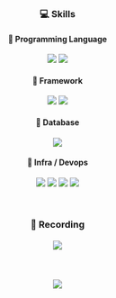 <h3 align="center"> 💻 Skills </h4> 

<h4 align="center"> 🚀 Programming Language </h4> 
<p align="center">
  <img src="https://img.shields.io/badge/java-%23ED8B00.svg?style=for-the-badge&logo=openjdk&logoColor=white" />
  <img src="https://img.shields.io/badge/Python-3776AB?style=for-the-badge&logo=python&logoColor=white" />
</p>

<h4 align="center"> 🚀 Framework </h4> 
<p align="center">
  <img src="https://img.shields.io/badge/Spring-6DB33F?style=for-the-badge&logo=spring&logoColor=white" />
  <img src="https://img.shields.io/badge/springboot-6DB33F?style=for-the-badge&logo=springboot&logoColor=white">
</p>  

<h4 align="center"> 🚀 Database </h4> 
<p align="center">
  <img src="https://img.shields.io/badge/MySQL-00000F?style=for-the-badge&logo=mysql&logoColor=white" />
</p>

<h4 align="center"> 🚀 Infra / Devops </h4> 
<p align="center">
  <img src="https://img.shields.io/badge/docker-%230db7ed.svg?style=for-the-badge&logo=docker&logoColor=white"/>
  <img src="https://img.shields.io/badge/github%20actions-%232671E5.svg?style=for-the-badge&logo=githubactions&logoColor=white"/>
  <img src="https://img.shields.io/badge/AWS-%23FF9900.svg?style=for-the-badge&logo=amazon-aws&logoColor=white"/>
  <img src="https://img.shields.io/badge/terraform-%235835CC.svg?style=for-the-badge&logo=terraform&logoColor=white"/>
</p>
<br/>

<h3 align="center"> 📝 Recording </h3>
<div align="center">
  <h4>
    <a href="https://chinkl.tistory.com">
    <img src="https://img.shields.io/badge/TISTORY-000000?style=flat-square&logo=Tistory&logoColor=white"/>
  </a>
  </h4>
</div>
<br/>
<br/>

<div align="center">
  <a href="https://solved.ac/chinkl">
    <img src="http://mazassumnida.wtf/api/v2/generate_badge?boj=chinkl" /> 
  </a>
</div>
<br/>
